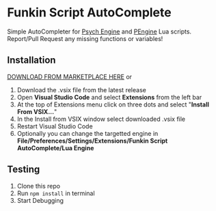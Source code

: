 # Funkin Script AutoComplete
Simple AutoCompleter for [Psych Engine](https://github.com/ShadowMario/FNF-PsychEngine) and [PEngine](https://github.com/Paidyy/Funkin-PEngine) Lua scripts.<br>
Report/Pull Request any missing functions or variables!

## Installation
[DOWNLOAD FROM MARKETPLACE HERE](https://marketplace.visualstudio.com/items?itemName=Paidyy.funkin-script-autocomplete)
or
1. Download the .vsix file from the latest release
2. Open **Visual Studio Code** and select **Extensions** from the left bar
3. At the top of Extensions menu click on three dots and select "**Install From VSIX...**"
4. In the Install from VSIX window select downloaded .vsix file
5. Restart Visual Studio Code
6. Optionally you can change the targetted engine in **File/Preferences/Settings/Extensions/Funkin Script AutoComplete/Lua Engine**

## Testing
1. Clone this repo
2. Run ```npm install``` in terminal
3. Start Debugging